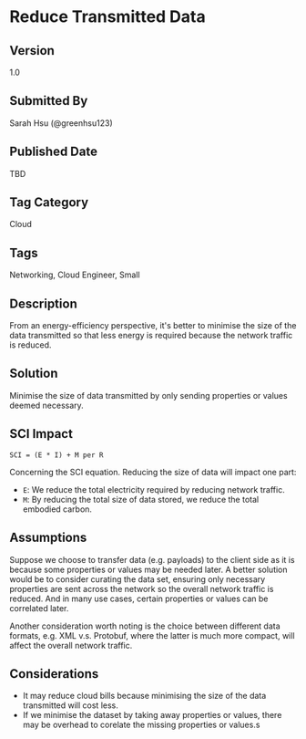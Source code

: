 # Reduce Transmitted Data

## Version
1.0

## Submitted By
Sarah Hsu (@greenhsu123)

## Published Date
TBD

## Tag Category
Cloud

## Tags
Networking, Cloud Engineer, Small

## Description
From an energy-efficiency perspective, it's better to minimise the size of the data transmitted so that less energy is required because the network traffic is reduced. 

## Solution
Minimise the size of data transmitted by only sending properties or values deemed necessary. 

## SCI Impact
`SCI = (E * I) + M per R`

Concerning the SCI equation. Reducing the size of data will impact one part:

- `E`: We reduce the total electricity required by reducing network traffic. 
- `M`: By reducing the total size of data stored, we reduce the total embodied carbon.

## Assumptions
Suppose we choose to transfer data  (e.g. payloads) to the client side as it is because some properties or values may be needed later. A better solution would be to consider curating the data set, ensuring only necessary properties are sent across the network so the overall network traffic is reduced. And in many use cases, certain properties or values can be correlated later. 

Another consideration worth noting is the choice between different data formats, e.g. XML v.s. Protobuf, where the latter is much more compact, will affect the overall network traffic. 

## Considerations
- It may reduce cloud bills because minimising the size of the data transmitted will cost less. 
- If we minimise the dataset by taking away properties or values, there may be overhead to corelate the missing properties or values.s
